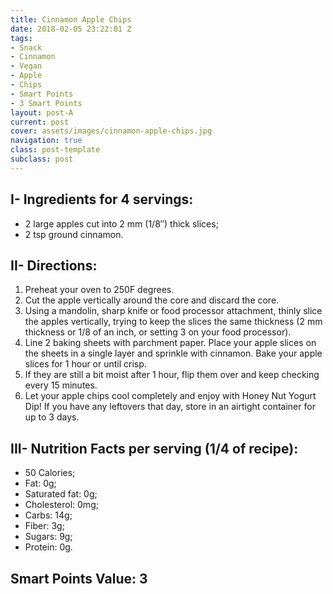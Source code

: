 ```yaml
---
title: Cinnamon Apple Chips
date: 2018-02-05 23:22:01 Z
tags:
- Snack
- Cinnamon
- Vegan
- Apple
- Chips
- Smart Points
- 3 Smart Points
layout: post-A
current: post
cover: assets/images/cinnamon-apple-chips.jpg
navigation: true
class: post-template
subclass: post
---
```


## I- Ingredients for 4 servings:

* 2 large apples cut into 2 mm (1/8&#8243;) thick slices;
* 2 tsp ground cinnamon.

## II- Directions:

1. Preheat your oven to 250F degrees.
1. Cut the apple vertically around the core and discard the core.
1. Using a mandolin, sharp knife or food processor attachment, thinly slice the apples vertically, trying to keep the slices the same thickness (2 mm thickness or 1/8 of an inch, or setting 3 on your food processor).
1. Line 2 baking sheets with parchment paper. Place your apple slices on the sheets in a single layer and sprinkle with cinnamon. Bake your apple slices for 1 hour or until crisp.
1. If they are still a bit moist after 1 hour, flip them over and keep checking every 15 minutes.
1. Let your apple chips cool completely and enjoy with Honey Nut Yogurt Dip! If you have any leftovers that day, store in an airtight container for up to 3 days.

## III- Nutrition Facts per serving (1/4 of recipe):

* 50 Calories;
* Fat: 0g;
* Saturated fat: 0g;
* Cholesterol: 0mg;
* Carbs: 14g;
* Fiber: 3g;
* Sugars: 9g;
* Protein: 0g.

## Smart Points Value: 3
